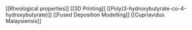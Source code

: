 [[Rheological properties]]
[[3D Printing]]
[[Poly(3-hydroxybutyrate-co-4-hydroxybutyrate)]]
[[Fused Deposition Modelling]]
[[Cupriavidus Malaysiensis]]
